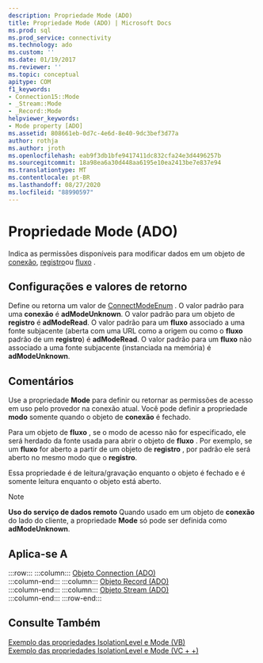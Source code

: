 ```yaml
---
description: Propriedade Mode (ADO)
title: Propriedade Mode (ADO) | Microsoft Docs
ms.prod: sql
ms.prod_service: connectivity
ms.technology: ado
ms.custom: ''
ms.date: 01/19/2017
ms.reviewer: ''
ms.topic: conceptual
apitype: COM
f1_keywords:
- Connection15::Mode
- _Stream::Mode
- _Record::Mode
helpviewer_keywords:
- Mode property [ADO]
ms.assetid: 808661eb-0d7c-4e6d-8e40-9dc3bef3d77a
author: rothja
ms.author: jroth
ms.openlocfilehash: eab9f3db1bfe9417411dc832cfa24e3d4496257b
ms.sourcegitcommit: 18a98ea6a30d448aa6195e10ea2413be7e837e94
ms.translationtype: MT
ms.contentlocale: pt-BR
ms.lasthandoff: 08/27/2020
ms.locfileid: "88990597"
---
```

# <a name="mode-property-ado"></a>Propriedade Mode (ADO)
Indica as permissões disponíveis para modificar dados em um objeto de [conexão](./connection-object-ado.md), [registro](./record-object-ado.md)ou [fluxo](./stream-object-ado.md) .  
  
## <a name="settings-and-return-values"></a>Configurações e valores de retorno  
 Define ou retorna um valor de [ConnectModeEnum](./connectmodeenum.md) . O valor padrão para uma **conexão** é **adModeUnknown**. O valor padrão para um objeto de **registro** é **adModeRead**. O valor padrão para um **fluxo** associado a uma fonte subjacente (aberta com uma URL como a origem ou como o **fluxo** padrão de um **registro**) é **adModeRead**. O valor padrão para um **fluxo** não associado a uma fonte subjacente (instanciada na memória) é **adModeUnknown**.  
  
## <a name="remarks"></a>Comentários  
 Use a propriedade **Mode** para definir ou retornar as permissões de acesso em uso pelo provedor na conexão atual. Você pode definir a propriedade **modo** somente quando o objeto de **conexão** é fechado.  
  
 Para um objeto de **fluxo** , se o modo de acesso não for especificado, ele será herdado da fonte usada para abrir o objeto de **fluxo** . Por exemplo, se um **fluxo** for aberto a partir de um objeto de **registro** , por padrão ele será aberto no mesmo modo que o **registro**.  
  
 Essa propriedade é de leitura/gravação enquanto o objeto é fechado e é somente leitura enquanto o objeto está aberto.  
  
> [!NOTE]
>  **Uso do serviço de dados remoto** Quando usado em um objeto de **conexão** do lado do cliente, a propriedade **Mode** só pode ser definida como **adModeUnknown**.  
  
## <a name="applies-to"></a>Aplica-se A  

:::row:::
    :::column:::
        [Objeto Connection (ADO)](./connection-object-ado.md)  
    :::column-end:::
    :::column:::
        [Objeto Record (ADO)](./record-object-ado.md)  
    :::column-end:::
    :::column:::
        [Objeto Stream (ADO)](./stream-object-ado.md)  
    :::column-end:::
:::row-end:::

## <a name="see-also"></a>Consulte Também  
 [Exemplo das propriedades IsolationLevel e Mode (VB)](./isolationlevel-and-mode-properties-example-vb.md)   
 [Exemplo das propriedades IsolationLevel e Mode (VC + +)](./isolationlevel-and-mode-properties-example-vc.md)
